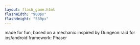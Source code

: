 ```yaml
---
layout: flash_game.html
flashWidth: "900px"
flashHeight: "539px"
---
```

made for fun, based on a mechanic inspired by Dungeon raid for ios/android
framework: Phaser

